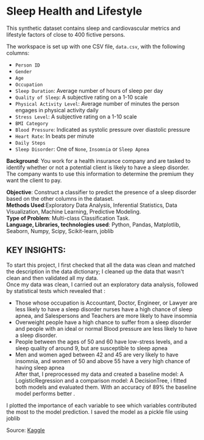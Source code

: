 # Sleep Health and Lifestyle

This synthetic dataset contains sleep and cardiovascular metrics and lifestyle factors of close to 400 fictive persons.

The workspace is set up with one CSV file, `data.csv`, with the following columns:

- `Person ID`
- `Gender`
- `Age`
- `Occupation`
- `Sleep Duration`: Average number of hours of sleep per day
- `Quality of Sleep`: A subjective rating on a 1-10 scale
- `Physical Activity Level`: Average number of minutes the person engages in physical activity daily
- `Stress Level`: A subjective rating on a 1-10 scale
- `BMI Category`
- `Blood Pressure`: Indicated as systolic pressure over diastolic pressure
- `Heart Rate`: In beats per minute
- `Daily Steps`
- `Sleep Disorder`: One of `None`, `Insomnia` or `Sleep Apnea`

**Background**: You work for a health insurance company and are tasked to identify whether or not a potential client is likely to have a sleep disorder. The company wants to use this information to determine the premium they want the client to pay.<br>

**Objective**: Construct a classifier to predict the presence of a sleep disorder based on the other columns in the dataset.<br>
**Methods Used**:Exploratory Data Analysis, Inferential Statistics, Data Visualization, Machine Learning, Predictive Modeling.<br>
**Type of Problem**: Multi-class Classification Task. <br>
**Language, Libraries, technologies used**: Python, Pandas, Matplotlib, Seaborn, Numpy, Scipy, Scikit-learn, joblib<br>
## KEY INSIGHTS: 
To start this project, I first checked that all the data was clean and matched the description in the data dictionary; I cleaned up the data that wasn't clean and then validated all my data.<br>
Once my data was clean, I carried out an exploratory data analysis, followed by statistical tests which revealed that : 
   - Those whose occupation is Accountant, Doctor, Engineer, or Lawyer are less likely to have a sleep disorder nurses have a high chance of sleep apnea, and Salespersons and Teachers are more likely to have insomnia
   - Overweight people have a high chance to suffer from a sleep disorder and people with an ideal or normal Blood pressure are less likely to have a sleep disorder.
   -  People between the ages of 50 and 60 have low-stress levels, and a sleep quality of around 9, but are susceptible to sleep apnea <br>
   - Men and women aged between 42 and 45 are very likely to have insomnia, and women of 50 and above 55 have a very high chance of having sleep apnea <br>
After that, I preprocessed my data and created a baseline model: A LogisticRegression and a comparison model: A DecisionTree,
i fitted both models and evaluated them. With an accuracy of 89% the baseline model performs better .<br>

I plotted the importance of each variable to see which variables contributed the most to the model prediction. I saved the model as a pickle file using joblib




Source: [Kaggle](https://www.kaggle.com/datasets/uom190346a/sleep-health-and-lifestyle-dataset/)
